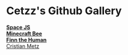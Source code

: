 # Cetzz's Github Gallery
<script type="text/javascript" src="https://platform.linkedin.com/badges/js/profile.js" async defer></script>
<script src="https://cdn.jsdelivr.net/npm/bootstrap@5.0.0-beta3/dist/js/bootstrap.bundle.min.js" integrity="sha384-JEW9xMcG8R+pH31jmWH6WWP0WintQrMb4s7ZOdauHnUtxwoG2vI5DkLtS3qm9Ekf" crossorigin="anonymous"></script>
<div class='row'>
<div class='col-md-6'>
<b><a href='/SpaceJS/SpaceJS.html'>Space JS</a><br>
<a href='/CSSIllustrations/minecraftbee.html'>Minecraft Bee</a><br>
<a href='/CSSIllustrations/finn.html'>Finn the Human</a><br></b>
</div>

<div class='col-md-6'>
<div class="LI-profile-badge"  data-version="v1" data-size="medium" data-locale="en_US" data-type="vertical" data-theme="light" data-vanity="cristian-metz"><a class="LI-simple-link" href='https://ar.linkedin.com/in/cristian-metz?trk=profile-badge'>Cristian Metz</a></div>
</div>
</div>